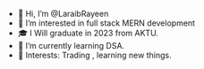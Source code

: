 - 👋 Hi, I’m @LaraibRayeen
- 👀 I’m interested in full stack MERN development
- 🎓 I Will graduate in 2023 from AKTU.
- 🌱 I’m currently learning DSA.
- 💞️ Interests: Trading , learning new things.

<!---
LaraibRayeen/LaraibRayeen is a ✨ special ✨ repository because its `README.md` (this file) appears on your GitHub profile.
You can click the Preview link to take a look at your changes.
--->
